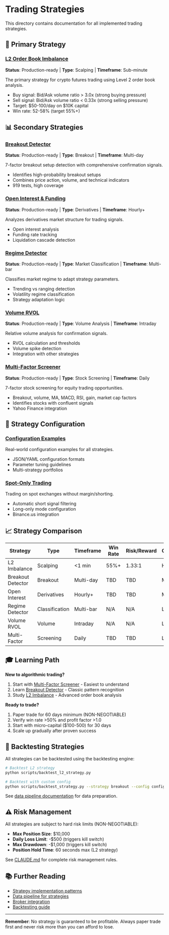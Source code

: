 # Trading Strategies

This directory contains documentation for all implemented trading strategies.

## 🎯 Primary Strategy

### [L2 Order Book Imbalance](l2-imbalance.md)
**Status**: Production-ready | **Type**: Scalping | **Timeframe**: Sub-minute

The primary strategy for crypto futures trading using Level 2 order book analysis.
- Buy signal: Bid/Ask volume ratio > 3.0x (strong buying pressure)
- Sell signal: Bid/Ask volume ratio < 0.33x (strong selling pressure)
- Target: $50-100/day on $10K capital
- Win rate: 52-58% (target 55%+)

## 📊 Secondary Strategies

### [Breakout Detector](breakout-detector.md)
**Status**: Production-ready | **Type**: Breakout | **Timeframe**: Multi-day

7-factor breakout setup detection with comprehensive confirmation signals.
- Identifies high-probability breakout setups
- Combines price action, volume, and technical indicators
- 919 tests, high coverage

### [Open Interest & Funding](open-interest-funding.md)
**Status**: Production-ready | **Type**: Derivatives | **Timeframe**: Hourly+

Analyzes derivatives market structure for trading signals.
- Open interest analysis
- Funding rate tracking
- Liquidation cascade detection

### [Regime Detector](regime-detector.md)
**Status**: Production-ready | **Type**: Market Classification | **Timeframe**: Multi-bar

Classifies market regime to adapt strategy parameters.
- Trending vs ranging detection
- Volatility regime classification
- Strategy adaptation logic

### [Volume RVOL](volume-rvol.md)
**Status**: Production-ready | **Type**: Volume Analysis | **Timeframe**: Intraday

Relative volume analysis for confirmation signals.
- RVOL calculation and thresholds
- Volume spike detection
- Integration with other strategies

### [Multi-Factor Screener](multi-factor-screener.md)
**Status**: Production-ready | **Type**: Stock Screening | **Timeframe**: Daily

7-factor stock screening for equity trading opportunities.
- Breakout, volume, MA, MACD, RSI, gain, market cap factors
- Identifies stocks with confluent signals
- Yahoo Finance integration

## 🔧 Strategy Configuration

### [Configuration Examples](configuration-examples.md)
Real-world configuration examples for all strategies.
- JSON/YAML configuration formats
- Parameter tuning guidelines
- Multi-strategy portfolios

### [Spot-Only Trading](spot-only-trading.md)
Trading on spot exchanges without margin/shorting.
- Automatic short signal filtering
- Long-only mode configuration
- Binance.us integration

## 📈 Strategy Comparison

| Strategy | Type | Timeframe | Win Rate | Risk/Reward | Complexity |
|----------|------|-----------|----------|-------------|------------|
| L2 Imbalance | Scalping | <1 min | 55%+ | 1.33:1 | High |
| Breakout Detector | Breakout | Multi-day | TBD | TBD | Medium |
| Open Interest | Derivatives | Hourly+ | TBD | TBD | Medium |
| Regime Detector | Classification | Multi-bar | N/A | N/A | Low |
| Volume RVOL | Volume | Intraday | N/A | N/A | Low |
| Multi-Factor | Screening | Daily | TBD | TBD | Low |

## 🎓 Learning Path

**New to algorithmic trading?**
1. Start with [Multi-Factor Screener](multi-factor-screener.md) - Easiest to understand
2. Learn [Breakout Detector](breakout-detector.md) - Classic pattern recognition
3. Study [L2 Imbalance](l2-imbalance.md) - Advanced order book analysis

**Ready to trade?**
1. Paper trade for 60 days minimum (NON-NEGOTIABLE)
2. Verify win rate >50% and profit factor >1.0
3. Start with micro-capital ($100-500) for 30 days
4. Scale up gradually after proven success

## 🔬 Backtesting Strategies

All strategies can be backtested using the backtesting engine:

```bash
# Backtest L2 strategy
python scripts/backtest_l2_strategy.py

# Backtest with custom config
python scripts/backtest_strategy.py --strategy breakout --config config.yaml
```

See [data pipeline documentation](../data/pipeline-overview.md) for data preparation.

## ⚠️ Risk Management

All strategies are subject to hard risk limits (NON-NEGOTIABLE):
- **Max Position Size**: $10,000
- **Daily Loss Limit**: -$500 (triggers kill switch)
- **Max Drawdown**: -$1,000 (triggers kill switch)
- **Position Hold Time**: 60 seconds max (L2 strategy)

See [CLAUDE.md](../../.claude/CLAUDE.md) for complete risk management rules.

## 📚 Further Reading

- [Strategy implementation patterns](../../.claude/CLAUDE.md#strategy-implementation-pattern)
- [Data pipeline for strategies](../data/pipeline-overview.md)
- [Broker integration](../brokers/)
- [Backtesting guide](../data/fixtures.md)

---

**Remember**: No strategy is guaranteed to be profitable. Always paper trade first and never risk more than you can afford to lose.
